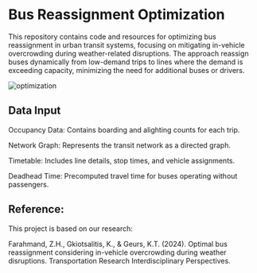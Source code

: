 # Bus Reassignment Optimization 

This repository contains code and resources for optimizing bus reassignment in urban transit systems, focusing on mitigating in-vehicle overcrowding during weather-related disruptions. The approach reassign buses dynamically from low-demand trips to lines where the demand is exceeding capacity, minimizing the need for additional buses or drivers.

![optimization](https://github.com/user-attachments/assets/7971b150-181f-41c9-ad0f-573d9cd8d631)

## Data Input

Occupancy Data: Contains boarding and alighting counts for each trip.

Network Graph: Represents the transit network as a directed graph.

Timetable: Includes line details, stop times, and vehicle assignments.

Deadhead Time: Precomputed travel time for buses operating without passengers.

## Reference: 

This project is based on our research:

Farahmand, Z.H., Gkiotsalitis, K., & Geurs, K.T. (2024). Optimal bus reassignment considering in-vehicle overcrowding during weather disruptions. Transportation Research Interdisciplinary Perspectives.

